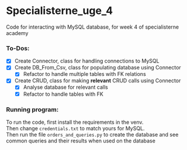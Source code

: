 # Specialisterne_uge_4

 Code for interacting with MySQL database, for week 4 of specialisterne academy

### To-Dos:

- [x] Create Connector, class for handling connections to MySQL
- [x] Create DB_From_Csv, class for populating database using Connector
  - [x] Refactor to handle multiple tables with FK relations
- [x] Create CRUD, class for making **relevant** CRUD calls using Connector
  - [x] Analyse database for relevant calls
  - [x] Refactor to handle tables with FK

### Running program:

To run the code, first install the requirements in the venv.  
Then change `credentials.txt` to match yours for MySQL.  
Then run the file `orders_and_queries.py` to create the database and 
see common queries and their results when used on the database

